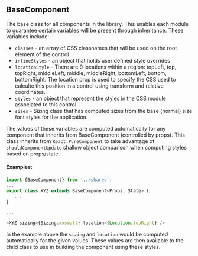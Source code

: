 <a name="module_BaseComponent"></a>

## BaseComponent
The base class for all components in the library.  This enables each module
to guarantee certain variables will be present through inheritance.  These
variables include:

- `classes` - an array of CSS classnames that will be used on the root
element of the control
- `inlineStyles` - an object that holds user defined style overrides
- `locationStyle` - There are 9 locations within a region: topLeft, top,
topRight, middleLeft, middle, middleRight, bottomLeft, bottom, bottomRight.
The location prop is used to specify the CSS used to calculte this position
in a control using transform and relative coordinates.
- `styles` - an object that represent the styles in the CSS module associated
to this control.
- `sizes` - Sizing class that has computed sizes from the base (normal) size
font styles for the application.

The values of these variables are computed automatically for any component
that inherits from BaseComponent (controlled by props).  This class inherits
from `React.PureComponent` to take advantage of `shouldComponentUpdate`
shallow object comparison when computing styles based on props/state.

#### Examples:

```javascript
import {BaseComponent} from '../shared';
...
export class XYZ extends BaseComponent<Props, State> {
   ...
}

...

<XYZ sizing={Sizing.xxsmall} location={Location.topRight} />
```

In the example above the `sizing` and `location` would be computed
automatically for the given values.  These values are then available to the
child class to use in building the component using these styles.

